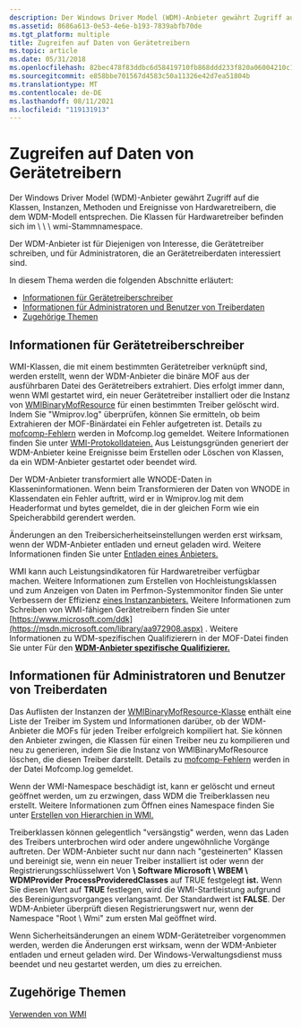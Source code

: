 ```yaml
---
description: Der Windows Driver Model (WDM)-Anbieter gewährt Zugriff auf die Klassen, Instanzen, Methoden und Ereignisse von Hardwaretreibern, die dem WDM-Modell entsprechen.
ms.assetid: 8686a613-0e53-4e6e-b193-7839abfb70de
ms.tgt_platform: multiple
title: Zugreifen auf Daten von Gerätetreibern
ms.topic: article
ms.date: 05/31/2018
ms.openlocfilehash: 82bec478f83ddbc6d58419710fb868ddd233f820a06004210c1dac495de86b16
ms.sourcegitcommit: e858bbe701567d4583c50a11326e42d7ea51804b
ms.translationtype: MT
ms.contentlocale: de-DE
ms.lasthandoff: 08/11/2021
ms.locfileid: "119131913"
---
```

# <a name="accessing-data-from-device-drivers"></a>Zugreifen auf Daten von Gerätetreibern

Der Windows Driver Model (WDM)-Anbieter gewährt Zugriff auf die Klassen, Instanzen, Methoden und Ereignisse von Hardwaretreibern, die dem WDM-Modell entsprechen. Die Klassen für Hardwaretreiber befinden sich im \\ \\ \\ wmi-Stammnamespace.

Der WDM-Anbieter ist für Diejenigen von Interesse, die Gerätetreiber schreiben, und für Administratoren, die an Gerätetreiberdaten interessiert sind.

In diesem Thema werden die folgenden Abschnitte erläutert:

-   [Informationen für Gerätetreiberschreiber](#information-for-device-driver-writers)
-   [Informationen für Administratoren und Benutzer von Treiberdaten](#information-for-administrators-and-users-of-driver-data)
-   [Zugehörige Themen](#related-topics)

## <a name="information-for-device-driver-writers"></a>Informationen für Gerätetreiberschreiber

WMI-Klassen, die mit einem bestimmten Gerätetreiber verknüpft sind, werden erstellt, wenn der WDM-Anbieter die binäre MOF aus der ausführbaren Datei des Gerätetreibers extrahiert. Dies erfolgt immer dann, wenn WMI gestartet wird, ein neuer Gerätetreiber installiert oder die Instanz von [WMIBinaryMofResource](/windows/desktop/WmiCoreProv/wmibinarymofresource) für einen bestimmten Treiber gelöscht wird. Indem Sie "Wmiprov.log" überprüfen, können Sie ermitteln, ob beim Extrahieren der MOF-Binärdatei ein Fehler aufgetreten ist. Details zu [mofcomp-Fehlern](mofcomp.md) werden in Mofcomp.log gemeldet. Weitere Informationen finden Sie unter [WMI-Protokolldateien.](wmi-log-files.md) Aus Leistungsgründen generiert der WDM-Anbieter keine Ereignisse beim Erstellen oder Löschen von Klassen, da ein WDM-Anbieter gestartet oder beendet wird.

Der WDM-Anbieter transformiert alle WNODE-Daten in Klasseninformationen. Wenn beim Transformieren der Daten von WNODE in Klassendaten ein Fehler auftritt, wird er in Wmiprov.log mit dem Headerformat und bytes gemeldet, die in der gleichen Form wie ein Speicherabbild gerendert werden.

Änderungen an den Treibersicherheitseinstellungen werden erst wirksam, wenn der WDM-Anbieter entladen und erneut geladen wird. Weitere Informationen finden Sie unter [Entladen eines Anbieters.](unloading-a-provider.md)

WMI kann auch Leistungsindikatoren für Hardwaretreiber verfügbar machen. Weitere Informationen zum Erstellen von Hochleistungsklassen und zum Anzeigen von Daten im Perfmon-Systemmonitor finden Sie unter Verbessern der Effizienz [eines Instanzanbieters.](improving-the-efficiency-of-an-instance-provider.md) Weitere Informationen zum Schreiben von WMI-fähigen Gerätetreibern finden Sie unter [https://www.microsoft.com/ddk](https://msdn.microsoft.com/library/aa972908.aspx) . Weitere Informationen zu WDM-spezifischen Qualifizierern in der MOF-Datei finden Sie unter Für den [**WDM-Anbieter spezifische Qualifizierer.**](qualifiers-specific-to-the-wdm-provider.md)

## <a name="information-for-administrators-and-users-of-driver-data"></a>Informationen für Administratoren und Benutzer von Treiberdaten

Das Auflisten der Instanzen der [WMIBinaryMofResource-Klasse](/windows/desktop/WmiCoreProv/wmibinarymofresource) enthält eine Liste der Treiber im System und Informationen darüber, ob der WDM-Anbieter die MOFs für jeden Treiber erfolgreich kompiliert hat. Sie können den Anbieter zwingen, die Klassen für einen Treiber neu zu kompilieren und neu zu generieren, indem Sie die Instanz von WMIBinaryMofResource löschen, die diesen Treiber darstellt. Details zu [mofcomp-Fehlern](mofcomp.md) werden in der Datei Mofcomp.log gemeldet.

Wenn der WMI-Namespace beschädigt ist, kann er gelöscht und erneut geöffnet werden, um zu erzwingen, dass WDM die Treiberklassen neu erstellt. Weitere Informationen zum Öffnen eines Namespace finden Sie unter [Erstellen von Hierarchien in WMI.](creating-hierarchies-within-wmi.md)

Treiberklassen können gelegentlich "versängstig" werden, wenn das Laden des Treibers unterbrochen wird oder andere ungewöhnliche Vorgänge auftreten. Der WDM-Anbieter sucht nur dann nach "gesteinerten" Klassen und bereinigt sie, wenn ein neuer Treiber installiert ist oder wenn der Registrierungsschlüsselwert Von **\\ Software Microsoft \\ WBEM \\ WDMProvider** **ProcessProvideredClasses** auf TRUE festgelegt **ist.** Wenn Sie diesen Wert auf **TRUE** festlegen, wird die WMI-Startleistung aufgrund des Bereinigungsvorganges verlangsamt. Der Standardwert ist **FALSE**. Der WDM-Anbieter überprüft diesen Registrierungswert nur, wenn der Namespace "Root \\ Wmi" zum ersten Mal geöffnet wird.

Wenn Sicherheitsänderungen an einem WDM-Gerätetreiber vorgenommen werden, werden die Änderungen erst wirksam, wenn der WDM-Anbieter entladen und erneut geladen wird. Der Windows-Verwaltungsdienst muss beendet und neu gestartet werden, um dies zu erreichen.

## <a name="related-topics"></a>Zugehörige Themen

<dl> <dt>

[Verwenden von WMI](using-wmi.md)
</dt> </dl>

 

 
